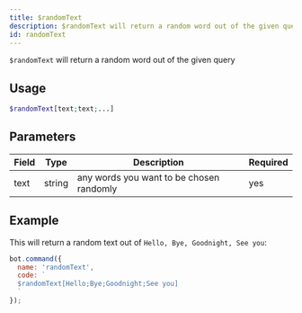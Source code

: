 ```yaml
---
title: $randomText 
description: $randomText will return a random word out of the given query
id: randomText
---
```


`$randomText` will return a random word out of the given query

## Usage

```php
$randomText[text;text;...]
```

## Parameters 


| Field     | Type    | Description                                        | Required |
|-----------|---------|----------------------------------------------------|----------|
| text      | string  | any words you want to be chosen randomly           | yes      |


## Example

This will return a random text out of `Hello, Bye, Goodnight, See you`:

```javascript
bot.command({
  name: 'randomText',
  code: `
  $randomText[Hello;Bye;Goodnight;See you]
  `
});
```
